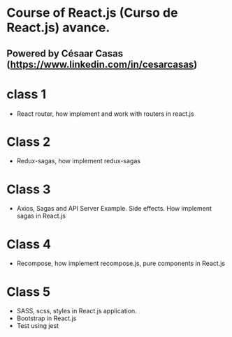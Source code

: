 # Course of React.js (Curso de React.js) avance.
## Powered by Césaar Casas (https://www.linkedin.com/in/cesarcasas)

# class 1
- React router, how implement and work with routers in react.js
# Class 2
- Redux-sagas, how implement redux-sagas
# Class 3
- Axios, Sagas and API Server Example. Side effects. How implement sagas in React.js
# Class 4
- Recompose, how implement recompose.js, pure components in React.js
# Class 5
- SASS, scss, styles in React.js application.
- Bootstrap in React.js
- Test using jest
